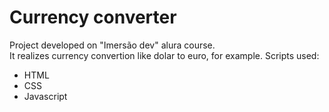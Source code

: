 # Currency converter
Project developed on "Imersão dev" alura course.<br>
It realizes currency convertion like dolar to euro, for example.
Scripts used:<br>
* HTML<br>
* CSS<br>
* Javascript
